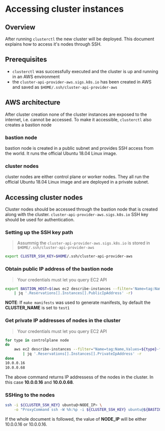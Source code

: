 # Accessing cluster instances

## Overview

After running `clusterctl` the new cluster will be deployed. This document
explains how to access it's nodes through SSH.

## Prerequisites

* `clusterctl` was successfully executed and the cluster is up and running in
an AWS environment
* the `cluster-api-provider-aws.sigs.k8s.io` has been created in AWS and saved
as `$HOME/.ssh/cluster-api-provider-aws`

## AWS architecture

After cluster creation none of the cluster instances are exposed to the
internet, i.e. cannot be accessed. To make it accessible, `clusterctl` also
creates a bastion node

### bastion node

bastion node is created in a public subnet and provides SSH access from the
world. It runs the official Ubuntu 18.04 Linux image.

### cluster nodes

cluster nodes are either control plane or worker nodes. They all run the
official Ubuntu 18.04 Linux image and are deployed in a private subnet.

## Accessing cluster nodes

Cluster nodes should be accessed through the bastion node that is created
along with the cluster. `cluster-api-provider-aws.sigs.k8s.io` SSH key
should be used for authentication.

### Setting up the SSH key path

> Assummig the `cluster-api-provider-aws.sigs.k8s.io` is stored in
`$HOME/.ssh/cluster-api-provider-aws`

```bash
export CLUSTER_SSH_KEY=$HOME/.ssh/cluster-api-provider-aws
```

### Obtain public IP address of the bastion node

> Your credentials must let you query EC2 API

```bash
export BASTION_HOST=$(aws ec2 describe-instances --filter='Name=tag:Name,Values=<CLUSTER_NAME>-bastion' \
	| jq '.Reservations[].Instances[].PublicIpAddress' -r)
```

**NOTE**: If `make manifests` was used to generate manifests, by default the
**CLUSTER_NAME** is set to `test1`

### Get private IP addresses of nodes in the cluster

> Your credentials must let you query EC2 API

```bash
for type in controlplane node
do
	aws ec2 describe-instances --filter="Name=tag:Name,Values=${type}-*" \
		| jq '.Reservations[].Instances[].PrivateIpAddress' -r
done
10.0.0.16
10.0.0.68
```

The above command returns IP addressess of the nodes in the cluster. In this
case **10.0.0.16** and **10.0.0.68**.

### SSHing to the nodes

```bash
ssh -i ${CLUSTER_SSH_KEY} ubuntu@<NODE_IP> \
	-o "ProxyCommand ssh -W %h:%p -i ${CLUSTER_SSH_KEY} ubuntu@${BASTION_HOST}"
```

If the whole document is followed, the value of **NODE_IP** will be either
10.0.0.16 or 10.0.0.16.
